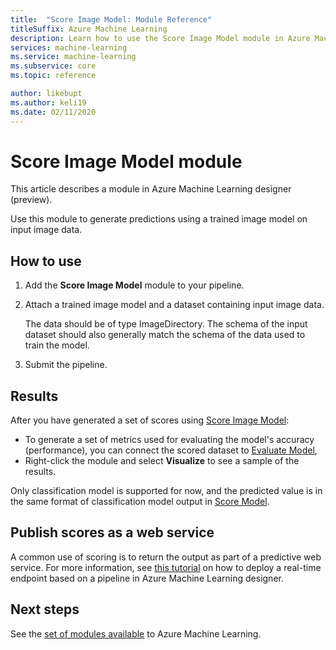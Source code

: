 ```yaml
---
title:  "Score Image Model: Module Reference"
titleSuffix: Azure Machine Learning
description: Learn how to use the Score Image Model module in Azure Machine Learning to generate predictions using a trained image model.
services: machine-learning
ms.service: machine-learning
ms.subservice: core
ms.topic: reference

author: likebupt
ms.author: keli19
ms.date: 02/11/2020
---
```

# Score Image Model module

This article describes a module in Azure Machine Learning designer (preview).

Use this module to generate predictions using a trained image model on input image data.

## How to use

1. Add the **Score Image Model** module to your pipeline.

2. Attach a trained image model and a dataset containing input image data. 

    The data should be of type ImageDirectory. The schema of the input dataset should also generally match the schema of the data used to train the model.

3. Submit the pipeline.

## Results

After you have generated a set of scores using [Score Image Model](./score-image-model.md):

+ To generate a set of metrics used for evaluating the model's accuracy (performance), you can connect the scored dataset to [Evaluate Model](./evaluate-model.md), 
+ Right-click the module and select **Visualize** to see a sample of the results.
<!-- + To Save the results to a dataset. -->

Only classification model is supported for now, and the predicted value is in the same format of classification model output in [Score Model](./score-model.md).


## Publish scores as a web service

A common use of scoring is to return the output as part of a predictive web service. For more information, see [this tutorial](https://docs.microsoft.com/azure/machine-learning/tutorial-designer-automobile-price-deploy) on how to deploy a real-time endpoint based on a pipeline in Azure Machine Learning designer.

## Next steps

See the [set of modules available](module-reference.md) to Azure Machine Learning. 
